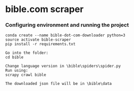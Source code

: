 # bible.com scraper

### Configuring environment and running the project

```console
conda create --name bible-dot-com-downloader python=3
source activate bible-scraper
pip install -r requirements.txt

Go into the folder:
cd bible

Change language version in \bible\spiders\spider.py
Run using:
scrapy crawl bible

The downloaded json file will be in \bible\data

```
